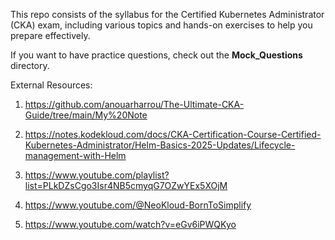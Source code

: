 This repo consists of the syllabus for the Certified Kubernetes Administrator (CKA) exam, including various topics and hands-on exercises to help you prepare effectively.

If you want to have practice questions, check out the **Mock_Questions** directory.

External Resources:

1. https://github.com/anouarharrou/The-Ultimate-CKA-Guide/tree/main/My%20Note

2. https://notes.kodekloud.com/docs/CKA-Certification-Course-Certified-Kubernetes-Administrator/Helm-Basics-2025-Updates/Lifecycle-management-with-Helm

3. https://www.youtube.com/playlist?list=PLkDZsCgo3Isr4NB5cmyqG7OZwYEx5XOjM

4. https://www.youtube.com/@NeoKloud-BornToSimplify

5. https://www.youtube.com/watch?v=eGv6iPWQKyo
